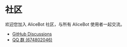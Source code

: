 # 社区

欢迎您加入 AliceBot 社区，与所有 AliceBot 使用者一起交流。

- [GitHub Discussions](https://github.com/AliceBotProject/alicebot/discussions)
- [QQ 群 (674802046)](https://jq.qq.com/?_wv=1027&k=ZbE3p6tq)
